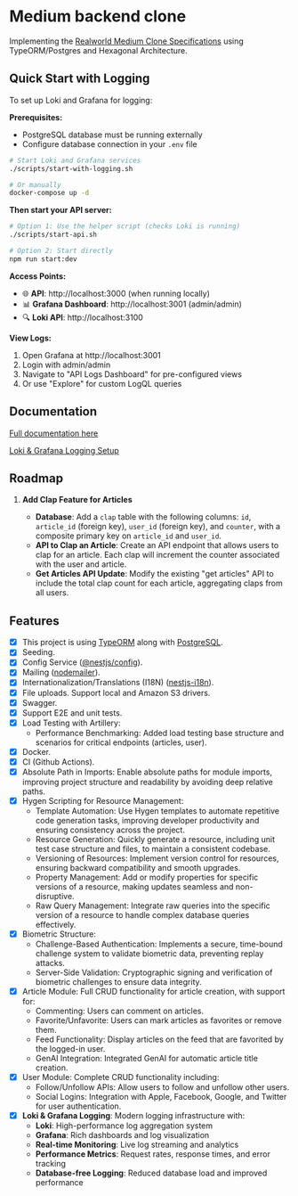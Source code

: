 # Medium backend clone

Implementing the [Realworld Medium Clone Specifications](https://realworld-docs.netlify.app/docs/implementation-creation/features) using TypeORM/Postgres and Hexagonal Architecture.

## Quick Start with Logging

To set up Loki and Grafana for logging:

**Prerequisites:**

- PostgreSQL database must be running externally
- Configure database connection in your `.env` file

```bash
# Start Loki and Grafana services
./scripts/start-with-logging.sh

# Or manually
docker-compose up -d
```

**Then start your API server:**

```bash
# Option 1: Use the helper script (checks Loki is running)
./scripts/start-api.sh

# Option 2: Start directly
npm run start:dev
```

**Access Points:**

- 🌐 **API**: http://localhost:3000 (when running locally)
- 📊 **Grafana Dashboard**: http://localhost:3001 (admin/admin)
- 🔍 **Loki API**: http://localhost:3100

**View Logs:**

1. Open Grafana at http://localhost:3001
2. Login with admin/admin
3. Navigate to "API Logs Dashboard" for pre-configured views
4. Or use "Explore" for custom LogQL queries

## Documentation <!-- omit in toc -->

[Full documentation here](/docs/readme.md)

[Loki & Grafana Logging Setup](/docs/loki-grafana-logging.md)

## Roadmap

1. **Add Clap Feature for Articles**

   - **Database**: Add a `clap` table with the following columns: `id`, `article_id` (foreign key), `user_id` (foreign key), and `counter`, with a composite primary key on `article_id` and `user_id`.
   - **API to Clap an Article**: Create an API endpoint that allows users to clap for an article. Each clap will increment the counter associated with the user and article.
   - **Get Articles API Update**: Modify the existing "get articles" API to include the total clap count for each article, aggregating claps from all users.

## Features

- [x] This project is using [TypeORM](https://www.npmjs.com/package/typeorm) along with [PostgreSQL](https://www.postgresql.org/).
- [x] Seeding.
- [x] Config Service ([@nestjs/config](https://www.npmjs.com/package/@nestjs/config)).
- [x] Mailing ([nodemailer](https://www.npmjs.com/package/nodemailer)).
- [x] Internationalization/Translations (I18N) ([nestjs-i18n](https://www.npmjs.com/package/nestjs-i18n)).
- [x] File uploads. Support local and Amazon S3 drivers.
- [x] Swagger.
- [x] Support E2E and unit tests.
- [x] Load Testing with Artillery:
  - Performance Benchmarking: Added load testing base structure and scenarios for critical endpoints (articles, user).
- [x] Docker.
- [x] CI (Github Actions).
- [x] Absolute Path in Imports: Enable absolute paths for module imports, improving project structure and readability by avoiding deep relative paths.
- [x] Hygen Scripting for Resource Management:
  - Template Automation: Use Hygen templates to automate repetitive code generation tasks, improving developer productivity and ensuring consistency across the project.
  - Resource Generation: Quickly generate a resource, including unit test case structure and files, to maintain a consistent codebase.
  - Versioning of Resources: Implement version control for resources, ensuring backward compatibility and smooth upgrades.
  - Property Management: Add or modify properties for specific versions of a resource, making updates seamless and non-disruptive.
  - Raw Query Management: Integrate raw queries into the specific version of a resource to handle complex database queries effectively.
- [x] Biometric Structure:
  - Challenge-Based Authentication: Implements a secure, time-bound challenge system to validate biometric data, preventing replay attacks.
  - Server-Side Validation: Cryptographic signing and verification of biometric challenges to ensure data integrity.
- [x] Article Module: Full CRUD functionality for article creation, with support for:
  - Commenting: Users can comment on articles.
  - Favorite/Unfavorite: Users can mark articles as favorites or remove them.
  - Feed Functionality: Display articles on the feed that are favorited by the logged-in user.
  - GenAI Integration: Integrated GenAI for automatic article title creation.
- [x] User Module: Complete CRUD functionality including:
  - Follow/Unfollow APIs: Allow users to follow and unfollow other users.
  - Social Logins: Integration with Apple, Facebook, Google, and Twitter for user authentication.
- [x] **Loki & Grafana Logging**: Modern logging infrastructure with:
  - **Loki**: High-performance log aggregation system
  - **Grafana**: Rich dashboards and log visualization
  - **Real-time Monitoring**: Live log streaming and analytics
  - **Performance Metrics**: Request rates, response times, and error tracking
  - **Database-free Logging**: Reduced database load and improved performance
